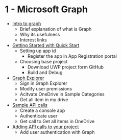 # 1 - Microsoft Graph

 - [Intro to graph](IntroToGraph.md)
	 - Brief explanation of what is Graph
	 - Why its usefulness
	 - Interest links
 - [Getting Started with Quick Start](GettingStartedWithQuickStart.md)
	 - Setting up app id
		 - Register the app in App Registration portal
	 - Choosing base project
		 - Download UWP project form GitHub
		 - Build and Debug
 - [Graph Explorer](GraphExplorer.md)
	 - Sign in Graph Explorer
	 - Modify user premissions
	 - Acitvate OneDrive in Sample Categories
	 - Get all item in my drive
 - [Sample API calls](SampleApiCalls)
	 - Create a console app
	 - Authenticate user
	 - Get call to Get all items in OneDrive
 - [Adding API calls to your project](AddingAPI)
	 - Add user authentication with Graph